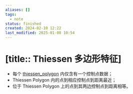 ```yaml
---
aliases: []
tags:
  - note
status: finished
created: 2024-02-10 12:22
last_modified: 2025-01-08 10:54
---
```


# [title:: Thiessen 多边形特征]

- 每个 [thiessen_polygon](thiessen_polygon.md) 内仅含有一个控制点数据；
- Thiessen Polygon 内的点到相应控制点到距离最近；
- 位于 Thiessen Polygon 上的点到其两边控制点到距离相等。
